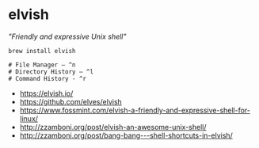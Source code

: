 # elvish

_"Friendly and expressive Unix shell"_

```
brew install elvish

# File Manager – ^n
# Directory History – ^l
# Command History - ^r
```

* https://elvish.io/
* https://github.com/elves/elvish
* https://www.fossmint.com/elvish-a-friendly-and-expressive-shell-for-linux/
* http://zzamboni.org/post/elvish-an-awesome-unix-shell/
* http://zzamboni.org/post/bang-bang---shell-shortcuts-in-elvish/
